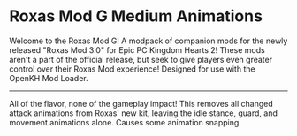 # Roxas Mod G Medium Animations
 Welcome to the Roxas Mod G! A modpack of companion mods for the newly released "Roxas Mod 3.0" for Epic PC Kingdom Hearts 2! These mods aren't a part of the official release, but seek to give players even greater control over their Roxas Mod experience!  Designed for use with the OpenKH Mod Loader.

---

All of the flavor, none of the gameplay impact! This removes all changed attack animations from Roxas' new kit, leaving the idle stance, guard, and movement animations alone. Causes some animation snapping.

